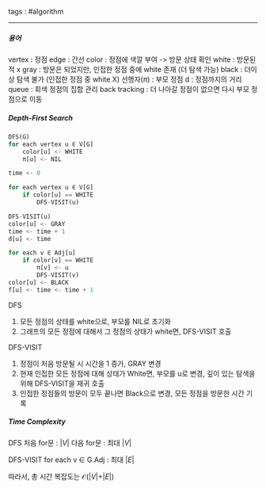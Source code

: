 tags : #algorithm 

---
##### 용어
vertex : 정점
edge : 간선
color : 정점에 색깔 부여 -> 방문 상태 확인
	white : 방문된 적 x
	gray : 방문은 되었지만, 인접한 정점 중에 white 존재 (더 탐색 가능)
	black : 더이상 탐색 불가 (인접한 정점 중 white X)
선행자($\pi$) : 부모 정점
d : 정점까지의 거리
queue : 회색 정점의 집합 관리
back tracking : 더 나아갈 정점이 없으면 다시 부모 정점으로 이동

##### Depth-First Search
```python
DFS(G)
for each vertex u ∈ V[G]
	color[u] <- WHITE
	π[u] <- NIL

time <- 0

for each vertex u ∈ V[G]
	if color[u] == WHITE
		DFS-VISIT(u)
```

```python
DFS-VISIT(u)
color[u] <- GRAY
time <- time + 1
d[u] <- time

for each v ∈ Adj[u]
	if color[v] == WHITE
		π[v] <- u
		DFS-VISIT(v)
color[u] <- BLACK
f[u] <- time <- time + 1
```

DFS
1. 모든 정점의 상태를 white으로, 부모를 NIL로 초기화
2. 그래프의 모든 정점에 대해서 그 정점의 상태가 white면, DFS-VISIT 호출

DFS-VISIT
1. 정점이 처음 방문될 시 시간을 1 증가, GRAY 변경
2. 현재 인접한 모든 정점에 대해 상태가 White면, 부모를 u로 변경, 깊이 있는 탐색을 위해 DFS-VISIT을 재귀 호출
3. 인접한 정점들의 방문이 모두 끝나면 Black으로 변경, 모든 정점을 방문한 시간 기록

##### Time Complexity
DFS
처음 for문 : $\vert V\vert$
다음 for문 : 최대 $\vert V\vert$

DFS-VISIT
for each v ∈ G.Adj : 최대 $\vert E\vert$

따라서, 총 시간 복잡도는 $\mathcal{O}(\vert V\vert+\vert E\vert)$
